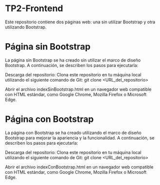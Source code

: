 # TP2-Frontend
Este repositorio contiene dos páginas web: una sin utilizar Bootstrap y otra utilizando Bootstrap.

# Página sin Bootstrap
La página sin Bootstrap se ha creado sin utilizar el marco de diseño Bootstrap. A continuación, se describen los pasos para ejecutarla:

Descarga del repositorio: Clona este repositorio en tu máquina local utilizando el siguiente comando de Git:
git clone <URL_del_repositorio>

Abrir el archivo indexSinBootstrap.html en un navegador web compatible con HTML estándar, como Google Chrome, Mozilla Firefox o Microsoft Edge.

# Página con Bootstrap
La página con Bootstrap se ha creado utilizando el marco de diseño Bootstrap para mejorar la apariencia y la funcionalidad. A continuación, se describen los pasos para ejecutarla:

Descarga del repositorio: Clona este repositorio en tu máquina local utilizando el siguiente comando de Git:
git clone <URL_del_repositorio>

Abrir el archivo indexConBootstrap.html en un navegador web compatible con HTML estándar, como Google Chrome, Mozilla Firefox o Microsoft Edge.


